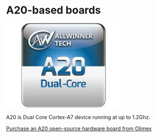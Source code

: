 # A20-based boards

![A20 Logo](doc/images/a20-soc.jpeg "A20 Logo")

A20 is Dual Core Cortex-A7 device running at up to 1.2Ghz.

[Purchase an A20 open-source hardware board from Olimex](https://www.olimex.com/Products/OLinuXino/A20/open-source-hardware)